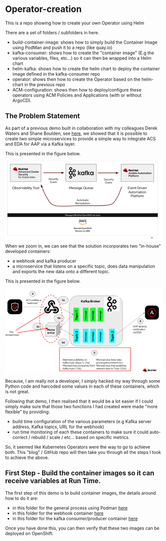 # Operator-creation
This is a repo showing how to create your own Operator using Helm

There are a set of folders / subfolders in here.

- build-container-image: shows how to simply build the Container Image using PodMan and push it to a repo (like quay.io)
- kafka-consumer: shows how to create the "container image" (E.g the various variables, files, etc...) so it can then be wrapped into a Helm chart
- helm-kafka: shows how to create the helm chart to deploy the container image defined in the kafka-consumer repo
- operator: shows then how to create the Operator based on the helm-chart in the previous repo
- ACM-configuration: shows then how to deploy/configure these operators using ACM Policies and Applications (with or without ArgoCD).



## The Problem Statement

As part of a previous demo built in collaboration with my colleagues Derek Waters and Shane Boulden, see [here](https://github.com/SimonDelord/ACS-Kafka-Demo-), we showed that it is possible to create two simple microservices to provide a simple way to integrate ACS and EDA for AAP via a Kafka layer. 

This is presented in the figure below.

![Browser](https://github.com/SimonDelord/Operator-creation/blob/main/images/Problem-Statement-Figure-1.png)

When we zoom in, we can see that the solution incorporates two "in-house" developed containers:
 - a webhook and kafka producer
 - a microservice that listens on a specific topic, does data manipulation and exports the new data onto a different topic.

This is presented in the figure below.

![Browser](https://github.com/SimonDelord/Operator-creation/blob/main/images/Problem-Statement-Figure-2.png)

Because, I am really not a developer, I simply hacked my way through some Python code and harcoded some values in each of these containers, which is not great.

Following that demo, I then realised that it would be a lot easier if I could simply make sure that those two functions I had created were made "more flexible" by providing:
 - build time configuration of the various parameters (e.g Kafka server address, Kafka topics, URL for the webhook)
 - run time monitoring of each these containers to make sure it could auto-correct / rebuild / scale / etc... based on specific metrics.

So, it seemed like Kubernetes Operators were the way to go to achieve both.
This "blog" / GitHub repo will then take you through all the steps I took to achieve the above.

## First Step - Build the container images so it can receive variables at Run Time.

The first step of this demo is to build container images, the details around how to do it are:
 - in this folder for the general process using Podman [here](https://github.com/SimonDelord/Operator-creation/tree/main/build-container-image)
 - in this folder for the webhook container [here](https://github.com/SimonDelord/Operator-creation/tree/main/build-container-image/webhook-kafka)
 - in this folder for the kafka consumer/producer container [here](https://github.com/SimonDelord/Operator-creation/tree/main/build-container-image/kafka-consumer)

Once you have done this, you can then verify that these two images can be deployed on OpenShift:



